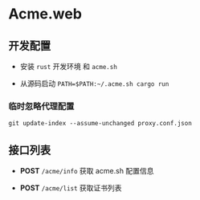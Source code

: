 # Acme.web

## 开发配置

- 安装 `rust` 开发环境 和 `acme.sh`

- 从源码启动 `PATH=$PATH:~/.acme.sh cargo run`
  
### 临时忽略代理配置

`git update-index --assume-unchanged proxy.conf.json`

## 接口列表

- **POST** `/acme/info` 获取 acme.sh 配置信息

- **POST** `/acme/list` 获取证书列表

